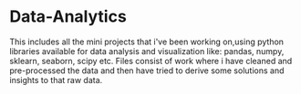 # Data-Analytics
This includes all the mini projects that i've been working on,using python libraries available for data analysis and visualization like: pandas, numpy, sklearn, seaborn, scipy etc. Files consist of work where i have cleaned and pre-processed the data and then have tried to derive some solutions and insights to that raw data.
